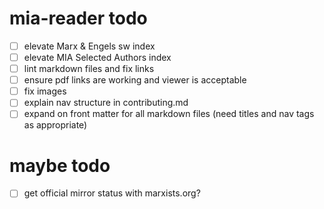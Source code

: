 # mia-reader todo
- [ ] elevate Marx & Engels sw index
- [ ] elevate MIA Selected Authors index
- [ ] lint markdown files and fix links
- [ ] ensure pdf links are working and viewer is acceptable
- [ ] fix images
- [ ] explain nav structure in contributing.md
- [ ] expand on front matter for all markdown files (need titles and nav tags as appropriate)

# maybe todo
- [ ] get official mirror status with marxists.org?